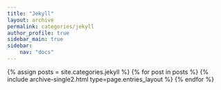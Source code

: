 ```yaml
---
title: "Jekyll"
layout: archive
permalink: categories/jekyll
author_profile: true
sidebar_main: true
sidebar:
    nav: "docs"
---
```


{% assign posts = site.categories.jekyll %}
{% for post in posts %} {% include archive-single2.html type=page.entries_layout %} {% endfor %}